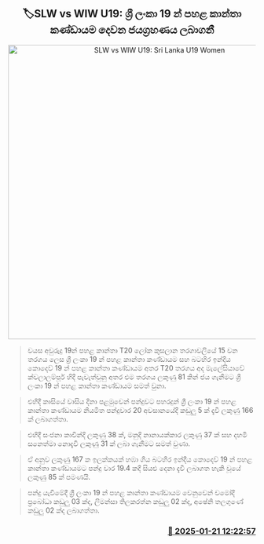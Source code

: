 <p align='center'><b><h2 align='center' title='SLW vs WIW U19: Sri Lanka U19 Women's Team secures second win'>🏷SLW vs WIW U19: ශ්‍රී ලංකා 19 න් පහළ කාන්තා කණ්ඩායම දෙවන ජයග්‍රහණය ලබාගනී</h2></b></p>
<p align='center'><img src='https://helakuru.sgp1.cdn.digitaloceanspaces.com/esana/images/lib/sl-woman-u19.jpg' width='600' alt='SLW vs WIW U19: Sri Lanka U19 Women's Team secures second win'></p>

> වයස අවුරුදු 19න් පහළ කාන්තා T20 ලෝක කුසලාන තරගාවලියේ 15 වන තරගය ලෙස ශ්‍රී ලංකා 19 න් පහළ කාන්තා කණ්ඩායම සහ බටහිර ඉන්දීය කොදෙව් 19 න් පහළ කාන්තා කණ්ඩායම අතර T20 තරගය අද මැලේසියාවේ ක්වලාලම්පූර් හිදී පැවැත්වුනු අතර එම තරගය ලකුණු 81 කින් ජය ගැනීමට ශ්‍රී ලංකා 19 න් පහළ කාන්තා කණ්ඩායම සමත් වුනා.

> එහිදී කාසියේ වාසිය දිනා පළමුවෙන් පන්දුවට පහරදුන් ශ්‍රී ලංකා 19 න් පහළ කාන්තා කණ්ඩායම නියමිත පන්දුවාර 20 අවසානයේදී කඩුලු 5 ක් දැවී ලකුණු 166 ක් ලබාගත්තා.

> එහිදී සංජනා කාවින්දි ලකුණු 38 ක්, මනුදි නානායක්කාර ලකුණු 37 ක් සහ දහමි සනෙත්මා නොදැවී ලකුණු 31 ක් ලබා ගැනීමට සමත් වුණා.

> ඒ අනුව ලකුණු 167 ක ඉලක්කයක් හඹා ගිය බටහිර ඉන්දීය කොදෙව් 19 න් පහළ කාන්තා කණ්ඩායමට පන්දු වාර 19.4 කදී සියළු දෙනා දැවී ලබාගත හැකි වූයේ ලකුණු 85 ක් පමණයි.

> පන්දු යැවීමේදී ශ්‍රී ලංකා 19 න් පහළ කාන්තා කණ්ඩායම වෙනුවෙන් චමෝදි ප්‍රබෝධා කඩුලු 03 ක්ද, ලිමන්සා තිලකරත්න කඩුලු 02 ක්ද, අෂේනි තලගුණේ කඩුලු 02 ක්ද ලබාගත්තා.



<h3 align='right'><a href='https://www.helakuru.lk/esana/p/106754/'>📅 2025-01-21 12:22:57</a></h3>
